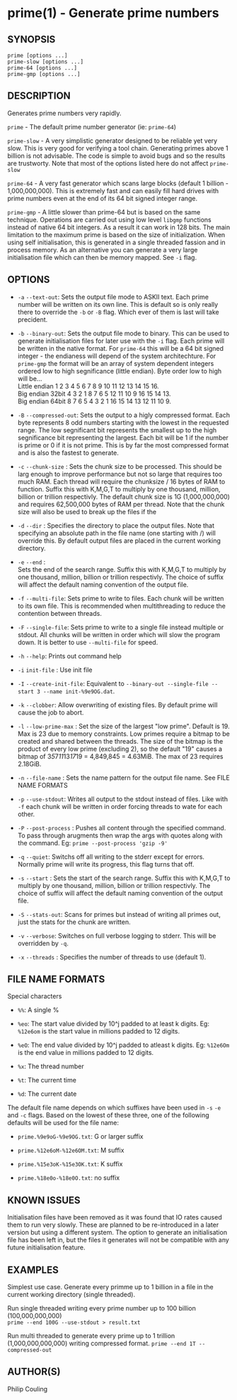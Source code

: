 # prime(1) - Generate prime numbers

## SYNOPSIS
`prime [options ...]`  
`prime-slow [options ...]`  
`prime-64 [options ...]`  
`prime-gmp [options ...]`  

## DESCRIPTION
Generates prime numbers very rapidly.

`prime` - The default prime number generator (ie: `prime-64`)

`prime-slow` - A very simplistic generator designed to be reliable yet very slow.  This is very good for verifying a tool chain.  Generating primes above 1 billion is not advisable.  The code is simple to avoid bugs and so the results are trustworty. Note that most of the options listed here do not affect `prime-slow`

`prime-64` - A very fast generator which scans large blocks (default 1 billion - 1,000,000,000).  This is extremely fast and can easily fill hard drives with prime numbers even at the end of its 64 bit signed integer range.

`prime-gmp` - A little slower than prime-64 but is based on the same technique.  Operations are carried out using low level `libgmp` functions instead of native 64 bit integers.  As a result it can work in 128 bits.  The main limitation to the maximum prime is based on the size of initialization.  When using self initialisation, this is generated in a single threaded fassion and in process memory.  As an alternative you can generate a very large initialisation file which can then be memory mapped. See `-i` flag.

## OPTIONS
*  `-a` `--text-out`:
Sets the output file mode to ASKII text.  Each prime number will be written on its own line.  This is default so is only really there to override the `-b` or `-B` flag.  Which ever of them is last will take precident.

*  `-b` `--binary-out`:
Sets the output file mode to binary.  This can be used to generate initialisation files for later use with the `-i` flag.  Each prime will be written in the native format.  For `prime-64` this will be a 64 bit signed integer - the endianess will depend of the system architechture.  For `prime-gmp` the format will be an array of system dependent integers ordered low to high segnificance (little endian).  Byte order low to high will be...  
    Little endian 1 2 3 4 5 6 7 8 9 10 11 12 13 14 15 16.  
    Big endian 32bit 4 3 2 1 8 7 6 5 12 11 10 9 16 15 14 13.  
    Big endian 64bit 8 7 6 5 4 3 2 1 16 15 14 13 12 11 10 9.

* `-B` `--compressed-out`:
Sets the output to a higly compressed format.  Each byte represents 8 odd numbers starting with the lowest in the requested range.  The low segnificant bit represents the smallest up to the high segnificance bit representing the largest.  Each bit will be 1 if the number is prime or 0 if it is not prime.  This is by far the most compressed format and is also the fastest to generate.

* `-c` <size>  `--chunk-size` <size>:
Sets the chunk size to be processed.  This should be larg enough to improve performance but not so large that requires too much RAM.  Each thread will require the chunksize / 16 bytes of RAM to function. Suffix this with K,M,G,T to multiply by one thousand, million, billion or trillion respectivly.  The default chunk size is 1G (1,000,000,000) and requires 62,500,000 bytes of RAM per thread.  Note that the chunk size will also be used to break up the files if the

* `-d` <directory>  `--dir` <directory>:
Specifies the directory to place the output files.  Note that specifying an absolute path in the file name (one starting with /) will override this.  By default output files are placed in the current working directory. 

* `-e` <num> `--end` <num>:  
Sets the end of the search range.  Suffix this with K,M,G,T to multiply by one thousand, million, billion or trillion respectivly.  The choice of suffix will affect the default naming convention of the output file.
 
* `-f` `--multi-file`:
Sets prime to write to files.  Each chunk will be written to its own file.  This is recommended when multithreading to reduce the contention between threads.

* `-F` `--single-file`:
Sets prime to write to a single file instead multiple or stdout. All chunks will be written in order which will slow the program down.  It is better to use `--multi-file` for speed.

* `-h` `--help`:
Prints out command help

* `-i` <init file> `init-file` <init file>:
Use init file

* `-I` `--create-init-file`:
Equivalent to `--binary-out --single-file --start 3 --name init-%9e9OG.dat`.

* `-k` `--clobber`:
Allow overwriting of existing files.  By default prime will cause the job to abort.

* `-l` <num> `--low-prime-max` <num>: 
Set the size of the largest "low prime".  Default is 19.  Max is 23 due to memory constraints.  Low primes require a bitmap to be created and shared between the threads.  The size of the bitmap is the product of every low prime (excluding 2), so the default "19" causes a bitmap of 3*5*7*11*13*17*19 = 4,849,845 = 4.63MiB.  The max of 23 requires 2.18GiB.

* `-n` <name> `--file-name` <name>:
Sets the name pattern for the output file name.  See FILE NAME FORMATS

* `-p` `--use-stdout`:
Writes all output to the stdout instead of files.  Like with `-f` each chunk will be written in order forcing threads to wate for each other.

* `-P` `--post-process` <command>:
Pushes all content through the specified command.  To pass through arugments then wrap the args with quotes along with the command. Eg: `prime --post-process 'gzip -9'`

* `-q` `--quiet`:
Switchs off all writing to the stderr except for errors.  Normally prime will write its progress, this flag turns that off.

* `-s` <num> `--start` <num>:
Sets the start of the search range. Suffix this with K,M,G,T to multiply by one thousand, million, billion or trillion respectivly.  The choice of suffix will affect the default naming convention of the output file.

* `-S` `--stats-out`:
Scans for primes but instead of writing all primes out, just the stats for the chunk are written.

* `-v` `--verbose`:
Switches on full verbose logging to stderr.  This will be overridden by `-q`.

* `-x` <n>  `--threads` <n>:
Specifies the number of threads to use (default 1).

## FILE NAME FORMATS
Special characters

* `%%`:
A single %

* `%`<k>`e`<j>`o`:
The start value divided by 10^j padded to at least k digits.  Eg: `%12e6om` is the start value in millions padded to 12 digits.

* `%`<k>`e`<j>`O`:
The end value divided by 10^j padded to atleast k digits.  Eg: `%12e6Om` is the end value in millions padded to 12 digits.

* `%x`:
The thread number

* `%t`:
The current time

* `%d`:
The current date


The default file name depends on which suffixes have been used in `-s` `-e` and `-c` flags.  Based on the lowest of these three, one of the following defaults will be used for the file name:

* `prime.%9e9oG-%9e9OG.txt`:
G  or larger suffix

* `prime.%12e6oM-%12e6OM.txt`:
M  suffix

* `prime.%15e3oK-%15e3OK.txt`:
K  suffix

* `prime.%18e0o-%18e0O.txt`:
no suffix

## KNOWN ISSUES
Initialisation files have been removed as it was found that IO rates caused them to run very slowly.  These are planned to be re-introduced in a later version but using a different system.  The option to generate an initialisation file has been left in, but the files it generates will not be compatible with any future initialisation feature.

## EXAMPLES

Simplest use case.  Generate every primme up to 1 billion in a file in the current working directory (single threaded).

Run single threaded writing every prime number up to 100 billion (100,000,000,000)  
`prime --end 100G --use-stdout > result.txt`

Run multi threaded to generate every prime up to 1 trillion (1,000,000,000,000) writing compressed format.
`prime --end 1T --compressed-out`

## AUTHOR(S)
Philip Couling